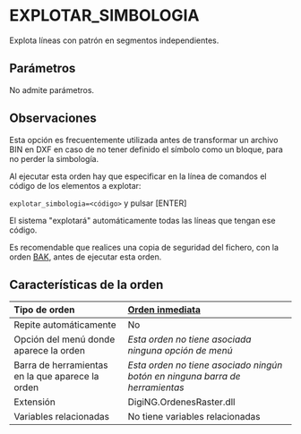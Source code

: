 # EXPLOTAR\_SIMBOLOGIA

Explota líneas con patrón en segmentos independientes.

## Parámetros

No admite parámetros.

## Observaciones

Esta opción es frecuentemente utilizada antes de transformar un archivo BIN en DXF en caso de no tener definido el símbolo como un bloque, para no perder la simbología.

Al ejecutar esta orden hay que especificar en la línea de comandos el código de los elementos a explotar:

`explotar_simbologia=<código>` y pulsar \[ENTER\]

El sistema "explotará" automáticamente todas las líneas que tengan ese código.

Es recomendable que realices una copia de seguridad del fichero, con la orden [BAK](https://github.com/digi21/docs/tree/7fc627c885c16fb88afc7cc05a6df2a2f4a54563/digi3d-net/referencia/digi3d.net/ventana-de-dibujo/ordenes/e/BAK.html), antes de ejecutar esta orden.

## Características de la orden

| Tipo de orden | [Orden inmediata](explotar-simbologia.md) |
| :--- | :--- |
| Repite automáticamente | No |
| Opción del menú donde aparece la orden | _Esta orden no tiene asociada ninguna opción de menú_ |
| Barra de herramientas en la que aparece la orden | _Esta orden no tiene asociado ningún botón en ninguna barra de herramientas_ |
| Extensión | DigiNG.OrdenesRaster.dll |
| Variables relacionadas | No tiene variables relacionadas |


